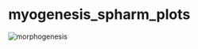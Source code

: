 # myogenesis_spharm_plots

![morphogenesis](https://github.com/user-attachments/assets/7052f5e5-b629-4a82-b317-1195660d347e)
